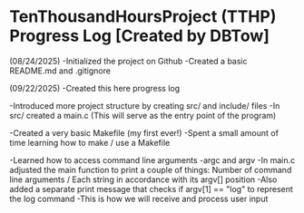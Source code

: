 # TenThousandHoursProject (TTHP) Progress Log [Created by DBTow]

(08/24/2025)
-Initialized the project on Github
-Created a basic README.md and .gitignore

(09/22/2025)
-Created this here progress log

-Introduced more project structure by creating src/ and include/ files
-In src/ created a main.c (This will serve as the entry point of the program)

-Created a very basic Makefile (my first ever!)
    -Spent a small amount of time learning how to make / use a Makefile

-Learned how to access command line arguments
    -argc and argv
    -In main.c adjusted the main function to print a couple of things: Number of command line arguments / Each string in accordance with its argv[] position
        -Also added a separate print message that checks if argv[1] == "log" to represent the log command
        -This is how we will receive and process user input



